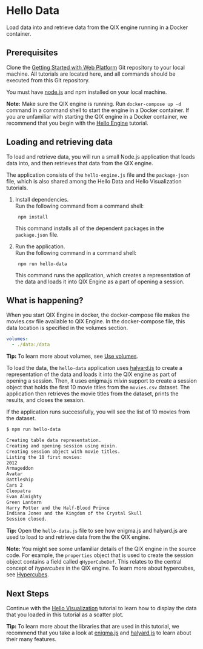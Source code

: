 # Hello Data

Load data into and retrieve data from the QIX engine running in a Docker container. 

## Prerequisites

Clone the [Getting Started with Web Platform](https://github.com/qlik-ea/getting-started-with-web-platform) Git repository to your local machine. All tutorials are located here, and all commands should be executed from this Git repository. 

You must have [node.js](https://nodejs.org/en/) and npm installed on your local machine. 

**Note:** Make sure the QIX engine is running. Run `docker-compose up -d` command in a command shell to start the engine in a Docker container. If you are unfamiliar with starting the QIX engine in a Docker container, we recommend that you begin with the [Hello Engine](./hello-engine.md) tutorial.

## Loading and retrieving data

To load and retrieve data, you will run a small Node.js application that loads data into, and then retrieves that data from the QIX engine. 

The application consists of the `hello-engine.js` file and the `package-json` file, which is also shared among the Hello Data and Hello Visualization tutorials. 

1. Install dependencies.  
   Run the following command from a command shell:

        npm install  

    This command installs all of the dependent packages in the `package.json` file.

2. Run the application.  
   Run the following command in a command shell:  

        npm run hello-data    

    This command runs the application, which creates a representation of the data and loads it into QIX Engine as a part of opening a session.

## What is happening?

When you start QIX Engine in docker, the docker-compose file makes the movies.csv file available to QIX Engine. In the docker-compose file, this data location is specified in the volumes section.

```yml
volumes:
  - ./data:/data
```

**Tip:** To learn more about volumes, see [Use volumes](https://docs.docker.com/engine/admin/volumes/volumes/).

To load the data, the `hello-data` application uses [halyard.js](https://github.com/qlik-oss/halyard.js) to create a representation of the data and loads it into the QIX engine as part of opening a session. Then, it uses enigma.js _mixin_ support to create a session object that holds the first 10 movie titles from the `movies.csv` dataset. The application then retrieves the movie titles from the dataset, prints the results, and closes the session. 

If the application runs successfully, you will see the list of 10 movies from the dataset.

```bash
$ npm run hello-data

Creating table data representation.
Creating and opening session using mixin.
Creating session object with movie titles.
Listing the 10 first movies:
2012
Armageddon
Avatar
Battleship
Cars 2
Cleopatra
Evan Almighty
Green Lantern
Harry Potter and the Half-Blood Prince
Indiana Jones and the Kingdom of the Crystal Skull
Session closed.
```

**Tip:** Open the `hello-data.js` file to see how enigma.js and halyard.js are used to load to and retrieve data from the the QIX engine. 

**Note:** You might see some unfamiliar details of the QIX engine in the source code. For example, the `properties` object that is used to create the session object contains a field called `qHyperCubeDef`. This relates to the
central concept of _hypercubes_ in the QIX engine. To learn more about hypercubes, see
[Hypercubes](http://help.qlik.com/en-US/sense-developer/Subsystems/Platform/Content/Concepts/Hypercubes.htm).

## Next Steps

Continue with the [Hello Visualization](./hello-visualization.md) tutorial to learn how to display the data that you loaded in this tutorial as a scatter plot.

**Tip:** To learn more about the libraries that are used in this tutorial, we recommend that you take a look at [enigma.js](https://github.com/qlik-oss/enigma.js) and
[halyard.js](https://github.com/qlik-oss/enigma.js) to learn about their many features. 
